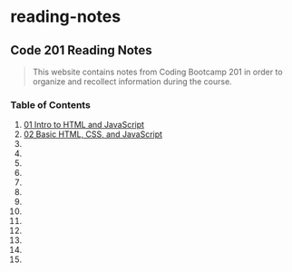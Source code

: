 # reading-notes

## Code 201 Reading Notes

> This website contains notes from Coding Bootcamp 201 in order to organize and recollect information during the course.


### Table of Contents
1. [01 Intro to HTML and JavaScript](class-01.md)
2. [02 Basic HTML, CSS, and JavaScript](class-02.md)
3.
4.
5.
6.
7.
8.
9.
10.
11.
12.
13.
14.
15.
